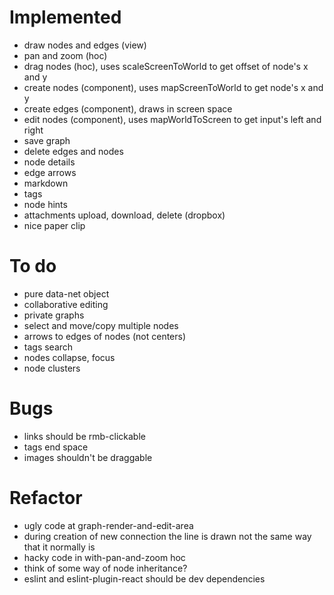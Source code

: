 # Implemented

- draw nodes and edges (view)
- pan and zoom (hoc)
- drag nodes (hoc), uses scaleScreenToWorld to get offset of node's x and y
- create nodes (component), uses mapScreenToWorld to get node's x and y
- create edges (component), draws in screen space
- edit nodes (component), uses mapWorldToScreen to get input's left and right
- save graph
- delete edges and nodes
- node details
- edge arrows
- markdown
- tags
- node hints
- attachments upload, download, delete (dropbox)
- nice paper clip

# To do

- pure data-net object
- collaborative editing
- private graphs
- select and move/copy multiple nodes
- arrows to edges of nodes (not centers)
- tags search
- nodes collapse, focus
- node clusters

# Bugs

- links should be rmb-clickable
- tags end space
- images shouldn't be draggable

# Refactor

- ugly code at graph-render-and-edit-area
- during creation of new connection the line is drawn not the same way that it normally is
- hacky code in with-pan-and-zoom hoc
- think of some way of node inheritance?
- eslint and eslint-plugin-react should be dev dependencies
